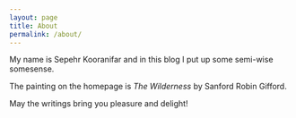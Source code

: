 ```yaml
---
layout: page
title: About
permalink: /about/
---
```


My name is Sepehr Kooranifar and in this blog I put up some semi-wise somesense.  

<!-- My email is ``[mylastname][atsign]gmail.com`` if you would like to contact me. -->

<!-- Also if you, are a student too, I would like to encourage creating your own blog. Here [some link] I fully described how this blog is set up, so that you can make one alike if you wish. -->

The painting on the homepage is _The Wilderness_ by Sanford Robin Gifford.

May the writings bring you pleasure and delight!

